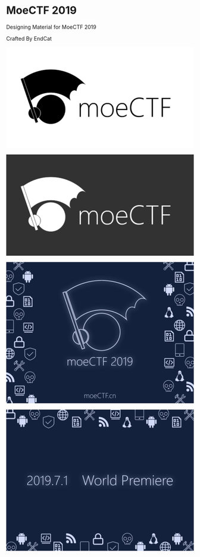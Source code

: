 # MoeCTF 2019

Designing Material for MoeCTF 2019

Crafted By EndCat

![moeCTF_Banner](Sources\moeCTF_Banner.png)

![moeCTF_BannerBlack](Sources\moeCTF_BannerBlack.png)

![Poster2](Sources\Poster2.png)

![PosterBack2](Sources\PosterBack2.png)

